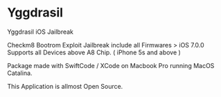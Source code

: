 # Yggdrasil
Yggdrasil iOS Jailbreak

Checkm8 Bootrom Exploit Jailbreak include 
all Firmwares > iOS 7.0.0
Supports all Devices above A8 Chip. ( iPhone 5s and above )

Package made with SwiftCode / XCode 
on Macbook Pro running MacOS Catalina.

This Application is allmost Open Source.

